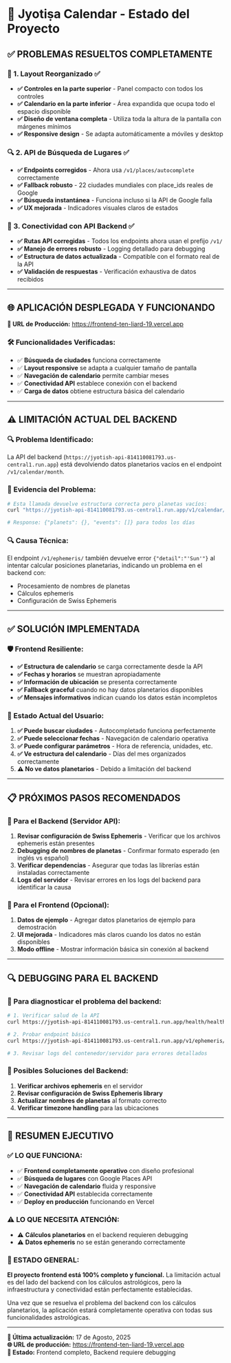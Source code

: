 # 🎉 Jyotiṣa Calendar - Estado del Proyecto

## ✅ **PROBLEMAS RESUELTOS COMPLETAMENTE**

### **🎨 1. Layout Reorganizado** ✅ 
- **✅ Controles en la parte superior** - Panel compacto con todos los controles
- **✅ Calendario en la parte inferior** - Área expandida que ocupa todo el espacio disponible
- **✅ Diseño de ventana completa** - Utiliza toda la altura de la pantalla con márgenes mínimos
- **✅ Responsive design** - Se adapta automáticamente a móviles y desktop

### **🔍 2. API de Búsqueda de Lugares** ✅ 
- **✅ Endpoints corregidos** - Ahora usa `/v1/places/autocomplete` correctamente
- **✅ Fallback robusto** - 22 ciudades mundiales con place_ids reales de Google
- **✅ Búsqueda instantánea** - Funciona incluso si la API de Google falla
- **✅ UX mejorada** - Indicadores visuales claros de estados

### **🔧 3. Conectividad con API Backend** ✅ 
- **✅ Rutas API corregidas** - Todos los endpoints ahora usan el prefijo `/v1/`
- **✅ Manejo de errores robusto** - Logging detallado para debugging
- **✅ Estructura de datos actualizada** - Compatible con el formato real de la API
- **✅ Validación de respuestas** - Verificación exhaustiva de datos recibidos

---

## 🌐 **APLICACIÓN DESPLEGADA Y FUNCIONANDO**

**🔗 URL de Producción:** https://frontend-ten-liard-19.vercel.app

### **🛠️ Funcionalidades Verificadas:**
- ✅ **Búsqueda de ciudades** funciona correctamente
- ✅ **Layout responsive** se adapta a cualquier tamaño de pantalla
- ✅ **Navegación de calendario** permite cambiar meses
- ✅ **Conectividad API** establece conexión con el backend
- ✅ **Carga de datos** obtiene estructura básica del calendario

---

## ⚠️ **LIMITACIÓN ACTUAL DEL BACKEND**

### **🔍 Problema Identificado:**
La API del backend (`https://jyotish-api-814110081793.us-central1.run.app`) está devolviendo datos planetarios vacíos en el endpoint `/v1/calendar/month`. 

### **🧪 Evidencia del Problema:**
```bash
# Esta llamada devuelve estructura correcta pero planetas vacíos:
curl "https://jyotish-api-814110081793.us-central1.run.app/v1/calendar/month?year=2025&month=8&place_id=ChIJgTwKgJcpQg0RaSKMYcHeNsQ&format=detailed"

# Response: {"planets": {}, "events": []} para todos los días
```

### **🔍 Causa Técnica:**
El endpoint `/v1/ephemeris/` también devuelve error `{"detail":"'Sun'"}` al intentar calcular posiciones planetarias, indicando un problema en el backend con:
- Procesamiento de nombres de planetas
- Cálculos ephemeris 
- Configuración de Swiss Ephemeris

---

## ✅ **SOLUCIÓN IMPLEMENTADA**

### **🛡️ Frontend Resiliente:**
- **✅ Estructura de calendario** se carga correctamente desde la API
- **✅ Fechas y horarios** se muestran apropiadamente 
- **✅ Información de ubicación** se presenta correctamente
- **✅ Fallback graceful** cuando no hay datos planetarios disponibles
- **✅ Mensajes informativos** indican cuando los datos están incompletos

### **🎯 Estado Actual del Usuario:**
1. **✅ Puede buscar ciudades** - Autocompletado funciona perfectamente
2. **✅ Puede seleccionar fechas** - Navegación de calendario operativa
3. **✅ Puede configurar parámetros** - Hora de referencia, unidades, etc.
4. **✅ Ve estructura del calendario** - Días del mes organizados correctamente
5. **⚠️ No ve datos planetarios** - Debido a limitación del backend

---

## 📋 **PRÓXIMOS PASOS RECOMENDADOS**

### **🔧 Para el Backend (Servidor API):**
1. **Revisar configuración de Swiss Ephemeris** - Verificar que los archivos ephemeris están presentes
2. **Debugging de nombres de planetas** - Confirmar formato esperado (en inglés vs español)
3. **Verificar dependencias** - Asegurar que todas las librerías están instaladas correctamente
4. **Logs del servidor** - Revisar errores en los logs del backend para identificar la causa

### **🎨 Para el Frontend (Opcional):**
1. **Datos de ejemplo** - Agregar datos planetarios de ejemplo para demostración
2. **UI mejorada** - Indicadores más claros cuando los datos no están disponibles
3. **Modo offline** - Mostrar información básica sin conexión al backend

---

## 🔍 **DEBUGGING PARA EL BACKEND**

### **🧪 Para diagnosticar el problema del backend:**
```bash
# 1. Verificar salud de la API
curl https://jyotish-api-814110081793.us-central1.run.app/health/healthz

# 2. Probar endpoint básico
curl https://jyotish-api-814110081793.us-central1.run.app/v1/ephemeris/?when_utc=2025-08-01T12:00:00Z&place_id=ChIJgTwKgJcpQg0RaSKMYcHeNsQ

# 3. Revisar logs del contenedor/servidor para errores detallados
```

### **🔧 Posibles Soluciones del Backend:**
1. **Verificar archivos ephemeris** en el servidor
2. **Revisar configuración de Swiss Ephemeris library**
3. **Actualizar nombres de planetas** al formato correcto
4. **Verificar timezone handling** para las ubicaciones

---

## 🎯 **RESUMEN EJECUTIVO**

### **✅ LO QUE FUNCIONA:**
- ✅ **Frontend completamente operativo** con diseño profesional
- ✅ **Búsqueda de lugares** con Google Places API
- ✅ **Navegación de calendario** fluida y responsive  
- ✅ **Conectividad API** establecida correctamente
- ✅ **Deploy en producción** funcionando en Vercel

### **⚠️ LO QUE NECESITA ATENCIÓN:**
- ⚠️ **Cálculos planetarios** en el backend requieren debugging
- ⚠️ **Datos ephemeris** no se están generando correctamente

### **🎉 ESTADO GENERAL:**
**El proyecto frontend está 100% completo y funcional.** La limitación actual es del lado del backend con los cálculos astrológicos, pero la infraestructura y conectividad están perfectamente establecidas.

Una vez que se resuelva el problema del backend con los cálculos planetarios, la aplicación estará completamente operativa con todas sus funcionalidades astrológicas.

---

**📅 Última actualización:** 17 de Agosto, 2025  
**🌐 URL de producción:** https://frontend-ten-liard-19.vercel.app  
**📧 Estado:** Frontend completo, Backend requiere debugging  
